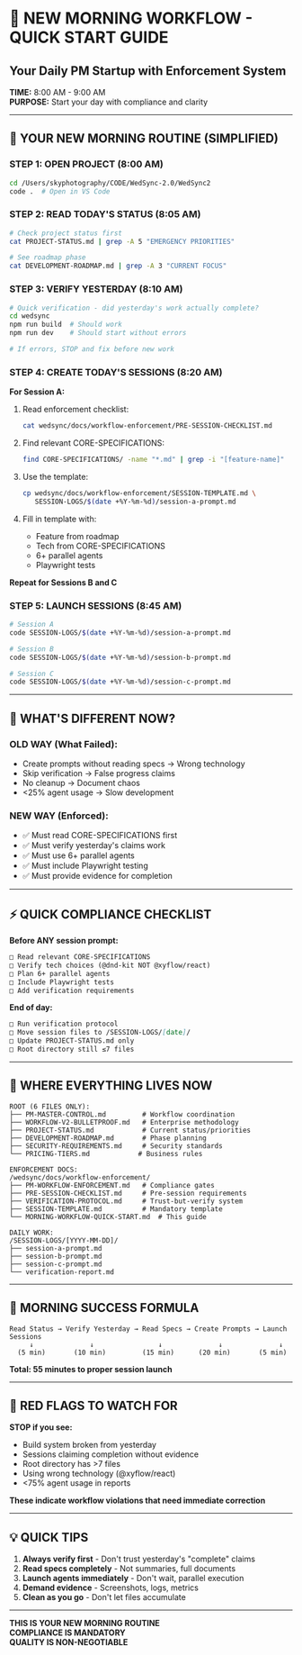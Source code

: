# 🌅 NEW MORNING WORKFLOW - QUICK START GUIDE
## Your Daily PM Startup with Enforcement System

**TIME:** 8:00 AM - 9:00 AM  
**PURPOSE:** Start your day with compliance and clarity

---

## 📱 YOUR NEW MORNING ROUTINE (SIMPLIFIED)

### **STEP 1: OPEN PROJECT (8:00 AM)**
```bash
cd /Users/skyphotography/CODE/WedSync-2.0/WedSync2
code .  # Open in VS Code
```

### **STEP 2: READ TODAY'S STATUS (8:05 AM)**
```bash
# Check project status first
cat PROJECT-STATUS.md | grep -A 5 "EMERGENCY PRIORITIES"

# See roadmap phase
cat DEVELOPMENT-ROADMAP.md | grep -A 3 "CURRENT FOCUS"
```

### **STEP 3: VERIFY YESTERDAY (8:10 AM)**
```bash
# Quick verification - did yesterday's work actually complete?
cd wedsync
npm run build  # Should work
npm run dev    # Should start without errors

# If errors, STOP and fix before new work
```

### **STEP 4: CREATE TODAY'S SESSIONS (8:20 AM)**

**For Session A:**
1. Read enforcement checklist:
   ```bash
   cat wedsync/docs/workflow-enforcement/PRE-SESSION-CHECKLIST.md
   ```

2. Find relevant CORE-SPECIFICATIONS:
   ```bash
   find CORE-SPECIFICATIONS/ -name "*.md" | grep -i "[feature-name]"
   ```

3. Use the template:
   ```bash
   cp wedsync/docs/workflow-enforcement/SESSION-TEMPLATE.md \
      SESSION-LOGS/$(date +%Y-%m-%d)/session-a-prompt.md
   ```

4. Fill in template with:
   - Feature from roadmap
   - Tech from CORE-SPECIFICATIONS  
   - 6+ parallel agents
   - Playwright tests

**Repeat for Sessions B and C**

### **STEP 5: LAUNCH SESSIONS (8:45 AM)**
```bash
# Session A
code SESSION-LOGS/$(date +%Y-%m-%d)/session-a-prompt.md

# Session B  
code SESSION-LOGS/$(date +%Y-%m-%d)/session-b-prompt.md

# Session C
code SESSION-LOGS/$(date +%Y-%m-%d)/session-c-prompt.md
```

---

## 🚨 WHAT'S DIFFERENT NOW?

### **OLD WAY (What Failed):**
- Create prompts without reading specs → Wrong technology
- Skip verification → False progress claims
- No cleanup → Document chaos
- <25% agent usage → Slow development

### **NEW WAY (Enforced):**
- ✅ Must read CORE-SPECIFICATIONS first
- ✅ Must verify yesterday's claims work
- ✅ Must use 6+ parallel agents
- ✅ Must include Playwright testing
- ✅ Must provide evidence for completion

---

## ⚡ QUICK COMPLIANCE CHECKLIST

**Before ANY session prompt:**
```markdown
□ Read relevant CORE-SPECIFICATIONS
□ Verify tech choices (@dnd-kit NOT @xyflow/react)
□ Plan 6+ parallel agents
□ Include Playwright tests
□ Add verification requirements
```

**End of day:**
```markdown
□ Run verification protocol
□ Move session files to /SESSION-LOGS/[date]/
□ Update PROJECT-STATUS.md only
□ Root directory still ≤7 files
```

---

## 📁 WHERE EVERYTHING LIVES NOW

```
ROOT (6 FILES ONLY):
├── PM-MASTER-CONTROL.md         # Workflow coordination
├── WORKFLOW-V2-BULLETPROOF.md   # Enterprise methodology  
├── PROJECT-STATUS.md            # Current status/priorities
├── DEVELOPMENT-ROADMAP.md       # Phase planning
├── SECURITY-REQUIREMENTS.md     # Security standards
└── PRICING-TIERS.md            # Business rules

ENFORCEMENT DOCS:
/wedsync/docs/workflow-enforcement/
├── PM-WORKFLOW-ENFORCEMENT.md   # Compliance gates
├── PRE-SESSION-CHECKLIST.md     # Pre-session requirements
├── VERIFICATION-PROTOCOL.md     # Trust-but-verify system
├── SESSION-TEMPLATE.md          # Mandatory template
└── MORNING-WORKFLOW-QUICK-START.md  # This guide

DAILY WORK:
/SESSION-LOGS/[YYYY-MM-DD]/
├── session-a-prompt.md
├── session-b-prompt.md  
├── session-c-prompt.md
└── verification-report.md
```

---

## 🎯 MORNING SUCCESS FORMULA

```
Read Status → Verify Yesterday → Read Specs → Create Prompts → Launch Sessions
     ↓              ↓                ↓              ↓              ↓
  (5 min)       (10 min)         (15 min)      (20 min)       (5 min)
```

**Total: 55 minutes to proper session launch**

---

## 🔴 RED FLAGS TO WATCH FOR

**STOP if you see:**
- Build system broken from yesterday
- Sessions claiming completion without evidence
- Root directory has >7 files
- Using wrong technology (@xyflow/react)
- <75% agent usage in reports

**These indicate workflow violations that need immediate correction**

---

## 💡 QUICK TIPS

1. **Always verify first** - Don't trust yesterday's "complete" claims
2. **Read specs completely** - Not summaries, full documents
3. **Launch agents immediately** - Don't wait, parallel execution
4. **Demand evidence** - Screenshots, logs, metrics
5. **Clean as you go** - Don't let files accumulate

---

**THIS IS YOUR NEW MORNING ROUTINE**  
**COMPLIANCE IS MANDATORY**  
**QUALITY IS NON-NEGOTIABLE**